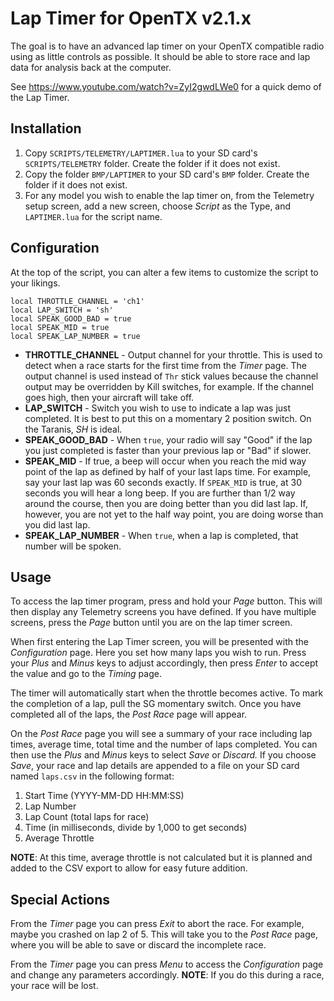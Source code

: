 Lap Timer for OpenTX v2.1.x
===========================

The goal is to have an advanced lap timer on your OpenTX compatible radio
using as little controls as possible. It should be able to store race and
lap data for analysis back at the computer.

See https://www.youtube.com/watch?v=ZyI2gwdLWe0 for a quick demo of the Lap Timer.

Installation
------------

1. Copy `SCRIPTS/TELEMETRY/LAPTIMER.lua` to your SD card's `SCRIPTS/TELEMETRY`
   folder. Create the folder if it does not exist.
2. Copy the folder `BMP/LAPTIMER` to your SD card's `BMP` folder. Create the
   folder if it does not exist.
3. For any model you wish to enable the lap timer on, from the Telemetry setup
   screen, add a new screen, choose *Script* as the Type, and `LAPTIMER.lua` for
   the script name.

Configuration
-------------

At the top of the script, you can alter a few items to customize the script to
your likings.

```
local THROTTLE_CHANNEL = 'ch1'
local LAP_SWITCH = 'sh'
local SPEAK_GOOD_BAD = true
local SPEAK_MID = true
local SPEAK_LAP_NUMBER = true
```

* **THROTTLE_CHANNEL** - Output channel for your throttle. This is used to detect
  when a race starts for the first time from the *Timer* page. The output channel
  is used instead of `Thr` stick values because the channel output may be overridden
  by Kill switches, for example. If the channel goes high, then your aircraft will
  take off.
* **LAP_SWITCH** - Switch you wish to use to indicate a lap was just completed. It
  is best to put this on a momentary 2 position switch. On the Taranis, *SH* is
  ideal.
* **SPEAK_GOOD_BAD** - When `true`, your radio will say "Good" if the lap you just
  completed is faster than your previous lap or "Bad" if slower.
* **SPEAK_MID** - If true, a beep will occur when you reach the mid way point of the lap
  as defined by half of your last laps time. For example, say your last lap was 60 seconds
  exactly. If `SPEAK_MID` is true, at 30 seconds you will hear a long beep. If you are
  further than 1/2 way around the course, then you are doing better than you did last lap.
  If, however, you are not yet to the half way point, you are doing worse than you did
  last lap.
* **SPEAK_LAP_NUMBER** - When `true`, when a lap is completed, that number will be spoken.

Usage
-----

To access the lap timer program, press and hold your *Page* button. This will
then display any Telemetry screens you have defined. If you have multiple
screens, press the *Page* button until you are on the lap timer screen.

When first entering the Lap Timer screen, you will be presented with the
*Configuration* page. Here you set how many laps you wish to run. Press your
*Plus* and *Minus* keys to adjust accordingly, then press *Enter* to accept
the value and go to the *Timing* page.

The timer will automatically start when the throttle becomes active. To mark
the completion of a lap, pull the SG momentary switch. Once you have completed
all of the laps, the *Post Race* page will appear.

On the *Post Race* page you will see a summary of your race including lap
times, average time, total time and the number of laps completed. You can then
use the *Plus* and *Minus* keys to select *Save* or *Discard.* If you choose
*Save*, your race and lap details are appended to a file on your SD card named
`laps.csv` in the following format:

  1. Start Time (YYYY-MM-DD HH:MM:SS)
  2. Lap Number
  3. Lap Count (total laps for race)
  4. Time (in milliseconds, divide by 1,000 to get seconds)
  5. Average Throttle

**NOTE**: At this time, average throttle is not calculated but it is planned and
added to the CSV export to allow for easy future addition.

Special Actions
---------------

From the *Timer* page you can press *Exit* to abort the race. For example, maybe
you crashed on lap 2 of 5. This will take you to the *Post Race* page, where you
will be able to save or discard the incomplete race.

From the *Timer* page you can press *Menu* to access the *Configuration* page
and change any parameters accordingly. **NOTE**: If you do this during a race,
your race will be lost.
